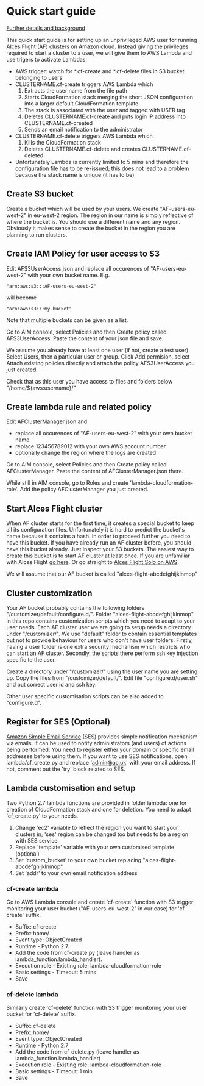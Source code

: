 # Quick start guide

[Further details and background](https://www.slideshare.net/IgorKozin/running-hpc-workloads-on-aws-using-alces-flight)

This quick start guide is for setting up an unprivileged AWS user for running Alces Flight (AF) clusters on Amazon cloud.
Instead giving the privileges required to start a cluster to a user, we will give them to AWS Lambda and use trigers to activate Lambdas.

* AWS trigger: watch for *.cf-create and *.cf-delete files in S3 bucket belonging to users
* CLUSTERNAME.cf-create triggers AWS Lambda which
  1. Extracts the user name from the file path
  1. Starts CloudFormation stack merging the short JSON configuration into a larger default CloudFormation template
  1. The stack is associated with the user and tagged with USER tag
  1. Deletes CLUSTERNAME.cf-create and puts login IP address into CLUSTERNAME.cf-created
  1. Sends an email notification to the administrator
* CLUSTERNAME.cf-delete triggers AWS Lambda which
  1. Kills the CloudFormation stack
  1. Deletes CLUSTERNAME.cf-delete and creates CLUSTERNAME.cf-deleted
* Unfortunately Lambda is currently limited to 5 mins and therefore the configuration file has to be re-issued; this does not lead to a problem because the stack name is unique (it has to be)

## Create S3 bucket

Create a bucket which will be used by your users. We create "AF-users-eu-west-2" in eu-west-2 region.
The region in our name is simply reflective of where the bucket is.
You should use a different name and any region.
Obviously it makes sense to create the bucket in the region you are planning to run clusters.

## Create IAM Policy for user access to S3

Edit AFS3UserAccess.json and replace all occurences of "AF-users-eu-west-2" with your own bucket name. E.g.
```
"arn:aws:s3:::AF-users-eu-west-2"
```
will become
```
"arn:aws:s3:::my-bucket"
```
Note that multiple buckets can be given as a list.

Go to AIM console, select Policies and then Create policy called AFS3UserAccess. Paste the content of your json file and save.

We assume you already have at least one user (if not, create a test user). Select Users, then a particular user or group.
Click Add permision, select Attach existing policies directly and attach the policy AFS3UserAccess you just created.

Check that as this user you have access to files and folders below "/home/${aws:username}/"

## Create lambda rule and related policy

Edit AFClusterManager.json and 
* replace all occurences of "AF-users-eu-west-2" with your own bucket name.
* replace 123456789012 with your own AWS account number
* optionally change the region where the logs are created

Go to AIM console, select Policies and then Create policy called AFClusterManager.
Paste the content of AFClusterManager.json there.

While still in AIM console, go to Roles and create 'lambda-cloudformation-role'. 
Add the policy AFClusterManager you just created.

## Start Alces Flight cluster

When AF cluster starts for the first time, it creates a special bucket to keep all its configuration files.
Unfortunately it is hard to predict the bucket's name because it contains a hash.
In order to proceed further you need to have this bucket.
If you have already run an AF cluster before, you should have this bucket already.
Just inspect your S3 buckets.
The easiest way to create this bucket is to start AF cluster at least once.
If you are unfamiliar with Alces Flight [go here](https://alces-flight.com/start).
Or go straight to [Alces Flight Solo on AWS](https://aws.amazon.com/marketplace/pp/B01GC9E3OG).

We will assume that our AF bucket is called "alces-flight-abcdefghijklnmop"

## Cluster customization

Your AF bucket probably contains the following folders "/customizer/default/configure.d/".
Folder "alces-flight-abcdefghijklnmop" in this repo contains customization scripts which you need to adapt to your user needs.
Each AF cluster user we are going to setup needs a directory under "/customizer/".
We use "default" folder to contain essential templates but not to provide behaviour for users who don't have user folders.
Firstly, having a user folder is one extra security mechanism which restricts who can start an AF cluster.
Secondly, the scripts there perform ssh key injection specific to the user.

Create a directory under "/customizer/" using the user name you are setting up.
Copy the files from "/customizer/default/".
Edit file "configure.d/user.sh" and put correct user id and ssh key.

Other user specific customisation scripts can be also added to "configure.d".

## Register for SES (Optional)

[Amazon Simple Email Service](https://aws.amazon.com/ses/) (SES) provides simple notification mechanism via emails.
It can be used to notify administrators (and users) of actions being performed.
You need to register either your domain or specific email addresses before using them.
If you want to use SES notifications, open lambda/cf_create.py and replace 'admin@ac.uk' with your email address.
If not, comment out the 'try' block related to SES.

## Lambda customisation and setup

Two Python 2.7 lambda functions are provided in folder lambda: one for creation of CloudFormation stack and one for deletion.
You need to adapt 'cf_create.py' to your needs.

1. Change 'ec2' variable to reflect the region you want to start your clusters in; 'ses' region can be changed too but needs to be a region with SES service.
1. Replace 'template' variable with your own customised template (optional)
1. Set 'custom_bucket' to your own bucket replacing "alces-flight-abcdefghijklnmop"
1. Set 'addr' to your own email notification address

### cf-create lambda

Go to AWS Lambda console and create 'cf-create' function with S3 trigger monitoring your user bucket ("AF-users-eu-west-2" in our case) for 'cf-create' suffix.

* Suffix: cf-create
* Prefix: home/
* Event type: ObjectCreated
* Runtime - Python 2.7.
* Add the code from cf-create.py (leave handler as lambda_function.lambda_handler).
* Execution role - Existing role: lambda-cloudformation-role
* Basic settings - Timeout: 5 mins
* Save

### cf-delete lambda

Similarly create 'cf-delete' function with S3 trigger monitoring your user bucket for 'cf-delete' suffix.

* Suffix: cf-delete
* Prefix: home/
* Event type: ObjectCreated
* Runtime - Python 2.7
* Add the code from cf-delete.py (leave handler as lambda_function.lambda_handler)
* Execution role - Existing role: lambda-cloudformation-role
* Basic settings - Timeout: 1 min
* Save
